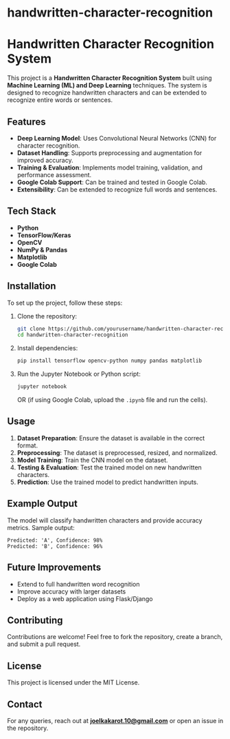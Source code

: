 # handwritten-character-recognition
# Handwritten Character Recognition System

This project is a **Handwritten Character Recognition System** built using **Machine Learning (ML) and Deep Learning** techniques. The system is designed to recognize handwritten characters and can be extended to recognize entire words or sentences.

## Features
- **Deep Learning Model**: Uses Convolutional Neural Networks (CNN) for character recognition.
- **Dataset Handling**: Supports preprocessing and augmentation for improved accuracy.
- **Training & Evaluation**: Implements model training, validation, and performance assessment.
- **Google Colab Support**: Can be trained and tested in Google Colab.
- **Extensibility**: Can be extended to recognize full words and sentences.

## Tech Stack
- **Python**
- **TensorFlow/Keras**
- **OpenCV**
- **NumPy & Pandas**
- **Matplotlib**
- **Google Colab**

## Installation
To set up the project, follow these steps:

1. Clone the repository:
   ```bash
   git clone https://github.com/yourusername/handwritten-character-recognition.git
   cd handwritten-character-recognition
   ```

2. Install dependencies:
   ```bash
   pip install tensorflow opencv-python numpy pandas matplotlib
   ```

3. Run the Jupyter Notebook or Python script:
   ```bash
   jupyter notebook
   ```
   OR (if using Google Colab, upload the `.ipynb` file and run the cells).

## Usage
1. **Dataset Preparation**: Ensure the dataset is available in the correct format.
2. **Preprocessing**: The dataset is preprocessed, resized, and normalized.
3. **Model Training**: Train the CNN model on the dataset.
4. **Testing & Evaluation**: Test the trained model on new handwritten characters.
5. **Prediction**: Use the trained model to predict handwritten inputs.

## Example Output
The model will classify handwritten characters and provide accuracy metrics. Sample output:
```
Predicted: 'A', Confidence: 98%
Predicted: 'B', Confidence: 96%
```

## Future Improvements
- Extend to full handwritten word recognition
- Improve accuracy with larger datasets
- Deploy as a web application using Flask/Django

## Contributing
Contributions are welcome! Feel free to fork the repository, create a branch, and submit a pull request.

## License
This project is licensed under the MIT License.

## Contact
For any queries, reach out at **joelkakarot.10@gmail.com** or open an issue in the repository.

